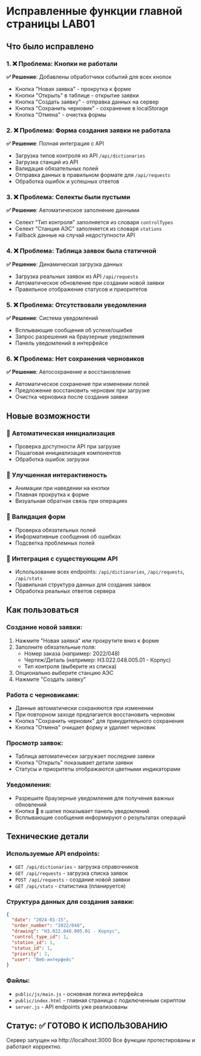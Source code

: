 # Исправленные функции главной страницы LAB01

## Что было исправлено

### 1. ❌ **Проблема**: Кнопки не работали
**✅ Решение**: Добавлены обработчики событий для всех кнопок
- Кнопка "Новая заявка" - прокрутка к форме
- Кнопки "Открыть" в таблице - открытие заявки
- Кнопка "Создать заявку" - отправка данных на сервер
- Кнопка "Сохранить черновик" - сохранение в localStorage
- Кнопка "Отмена" - очистка формы

### 2. ❌ **Проблема**: Форма создания заявки не работала
**✅ Решение**: Полная интеграция с API
- Загрузка типов контроля из API `/api/dictionaries`
- Загрузка станций из API
- Валидация обязательных полей
- Отправка данных в правильном формате для `/api/requests`
- Обработка ошибок и успешных ответов

### 3. ❌ **Проблема**: Селекты были пустыми
**✅ Решение**: Автоматическое заполнение данными
- Селект "Тип контроля" заполняется из словаря `controlTypes`
- Селект "Станция АЭС" заполняется из словаря `stations`
- Fallback данные на случай недоступности API

### 4. ❌ **Проблема**: Таблица заявок была статичной
**✅ Решение**: Динамическая загрузка данных
- Загрузка реальных заявок из API `/api/requests`
- Автоматическое обновление при создании новой заявки
- Правильное отображение статусов и приоритетов

### 5. ❌ **Проблема**: Отсутствовали уведомления
**✅ Решение**: Система уведомлений
- Всплывающие сообщения об успехе/ошибке
- Запрос разрешения на браузерные уведомления
- Панель уведомлений в интерфейсе

### 6. ❌ **Проблема**: Нет сохранения черновиков
**✅ Решение**: Автосохранение и восстановление
- Автоматическое сохранение при изменении полей
- Предложение восстановить черновик при загрузке
- Очистка черновика после создания заявки

## Новые возможности

### 🔧 **Автоматическая инициализация**
- Проверка доступности API при загрузке
- Пошаговая инициализация компонентов
- Обработка ошибок загрузки

### 📱 **Улучшенная интерактивность**
- Анимации при наведении на кнопки
- Плавная прокрутка к форме
- Визуальная обратная связь при операциях

### 🎯 **Валидация форм**
- Проверка обязательных полей
- Информативные сообщения об ошибках
- Подсветка проблемных полей

### 🔄 **Интеграция с существующим API**
- Использование всех endpoints: `/api/dictionaries`, `/api/requests`, `/api/stats`
- Правильная структура данных для создания заявок
- Обработка реальных ответов сервера

## Как пользоваться

### Создание новой заявки:
1. Нажмите "Новая заявка" или прокрутите вниз к форме
2. Заполните обязательные поля:
   - Номер заказа (например: 2022/048)
   - Чертеж/Деталь (например: НЗ.022.048.005.01 - Корпус)
   - Тип контроля (выберите из списка)
3. Опционально выберите станцию АЭС
4. Нажмите "Создать заявку"

### Работа с черновиками:
- Данные автоматически сохраняются при изменении
- При повторном заходе предлагается восстановить черновик
- Кнопка "Сохранить черновик" для принудительного сохранения
- Кнопка "Отмена" очищает форму и удаляет черновик

### Просмотр заявок:
- Таблица автоматически загружает последние заявки
- Кнопка "Открыть" показывает детали заявки
- Статусы и приоритеты отображаются цветными индикаторами

### Уведомления:
- Разрешите браузерные уведомления для получения важных обновлений
- Кнопка 🔔 в шапке показывает панель уведомлений
- Всплывающие сообщения информируют о результатах операций

## Технические детали

### Используемые API endpoints:
- `GET /api/dictionaries` - загрузка справочников
- `GET /api/requests` - загрузка списка заявок
- `POST /api/requests` - создание новой заявки
- `GET /api/stats` - статистика (планируется)

### Структура данных для создания заявки:
```json
{
  "date": "2024-01-15",
  "order_number": "2022/048",
  "drawing": "НЗ.022.048.005.01 - Корпус",
  "control_type_id": 1,
  "station_id": 1,
  "status_id": 1,
  "priority": 2,
  "user": "Веб-интерфейс"
}
```

### Файлы:
- `public/js/main.js` - основная логика интерфейса
- `public/index.html` - главная страница с подключенным скриптом
- `server.js` - API endpoints уже реализованы

## Статус: ✅ ГОТОВО К ИСПОЛЬЗОВАНИЮ

Сервер запущен на http://localhost:3000
Все функции протестированы и работают корректно. 